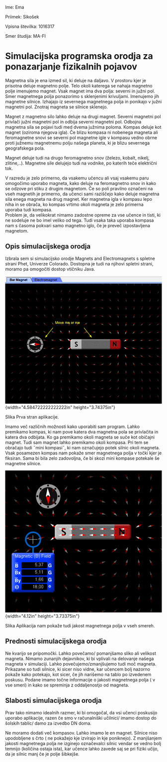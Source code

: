 Ime: Ema

Priimek: Sikošek

Vpisna številka: 1016317

Smer študija: MA-FI

# Simulacijska programska orodja za ponazarjanje fizikalnih pojavov

Magnetna sila je ena izmed sil, ki deluje na daljavo. V prostoru kjer je
prisotna deluje magnetno polje. Telo okoli katerega se nahaja magnetno
polje imenujemo magnet. Vsak magnet ima dva polja: severni in južni pol.
Smer magnetnega polja ponazorimo s sklenjenimi krivuljami. Imenujemo jih
magnetne silnice. Izhajajo iz severnega magnetnega polja in ponikajo v
južni magnetni pol. Znotraj magneta se silnice sklenejo.

Magnet z magnetno silo lahko deluje na drugi magnet. Severni magnetni
pol privlači južni magnetni pol in odbija severni magnetni pol. Odbojna
magnetna sila se pojavi tudi med dvema južnima poloma. Kompas deluje kot
magnet (oziroma njegova igla). Če blizu kompasa ni nobenega magneta ali
feromagnetne snovi se severni pol magnetne igle v kompasu vedno obrne
proti južnemu magnetnemu polju našega planeta, ki je blizu severnega
geografskega pola.

Magnet deluje tudi na drugo feromagnetno snov (železo, kobalt, nikelj,
zlitine,..). Magnetne sile delujejo tudi na vodnike, po katerih teče
električni tok.

V razredu je zelo primerno, da vsakemu učencu ali vsaj vsakemu paru
omogočimo uporabo magneta, kako deluje na feromagnetno snov in kako se
odzove pri stiku z drugim magnetom. Če so poli pravilno označeni na vseh
magnetih je primerno, da učenci sami raziščejo kako deluje magnetna sila
enega magneta na drug magnet. Ker magnetna igla v kompasu lepo niha in
se obrača, ko kompas vrtimo okoli magneta je zelo primerna uporaba tudi
kompasa.\
Problem je, da velikokrat nimamo zadostne opreme za vse učence in tisti,
ki ne sodeluje ne bo imel veliko od tega. Tudi vsaka taka uporaba
kompasa nam s časoma pokvari samo magnetno iglo, če je preveč
izpostavljena magnetom.

## Opis simulacijskega orodja

Izbrala sem si simulacijsko orodje Magnets and Electromagnets s spletne
strani Phet, Univerze Colorado. Dostopna je tudi na njihovi spletni
strani, moramo pa omogočiti dostop vtičniku Java.

![](MagnetnoPolje/media/image1.png){width="4.584722222222222in"
height="3.74375in"}

Slika Prva stran aplikacije.

Imamo več različnih možnosti kako uporabiti sam program. Lahko premikamo
kompas, ki nam pove katera dva magnetna pola se privlačita in katera dva
odbijata. Ko ga premikamo okoli magneta se suče kot običajni magnet.
Tudi sam magnet lahko premikamo okoli kompasa. Pri tem se obračajo tudi
˝mini kompasi˝, ki nam označujejo potek silnic okoli magneta. Vsak
posamezen kompas nam pokaže smer magnetnega polja v točki kjer je
fiksiran. Sama bi bila zelo zadovoljna, če bi skozi mini kompase
potekale še magnetne silnice.

![](MagnetnoPolje/media/image2.png){width="4.12in" height="3.73375in"}

Slika Aplikacija nam pokaže tudi jakost magnetnega polja v vseh smereh.

## Prednosti simulacijskega orodja

Ne kvarijo se pripomočki. Lahko povečamo/ pomanjšamo sliko ali velikost
magneta. Nimamo zunanjih dejavnikov, ki bi vplivali na delovanje našega
magneta v simulaciji. Lahko povečujemo/zmanjšujemo tudi moč magneta.
Prikazane so tudi silnice, ki sicer niso vidne, kar učencem bolj nazorno
pokaže kako potekajo, kot sicer, če jih narišemo na tablo po izvedenem
poskusu. Podane imamo točne informacije o jakosti magnetnega polja ( v
vse smeri) in kako se spreminja z oddaljenostjo od magneta.

## Slabosti simulacijskega orodja

Prav tako nimamo idealnih razmer, ki bi omogočal, da vsi učenci
poskusijo uporabo aplikacije, razen če smo v računalniški učilnici/
imamo dostop do šolskih tablic/ damo za izvedbo DN doma.

Ne moramo dodati več kompasov. Lahko imamo le en magnet. Silnice niso
upodobljene s črto ( ne pokažejo kje izvirajo in kje poniknejo). Z
manjšanjem jakosti magnetnega polja ne izginejo označevalci silnic
vendar se vedno bolj temnijo (količina ostaja ista), kar učence lahko
zavede saj se pri fiziki učijo, da je silnic manj če je polje šibkejše.
